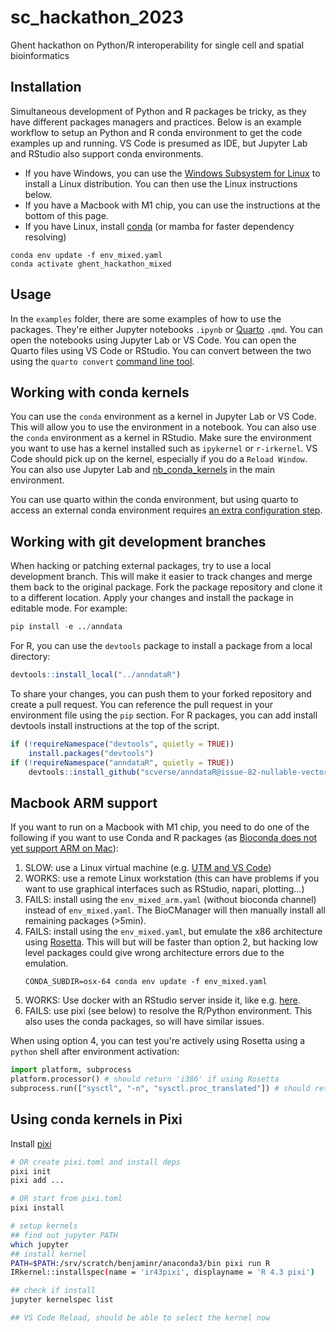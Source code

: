 # sc_hackathon_2023
Ghent hackathon on Python/R interoperability for single cell and spatial bioinformatics

## Installation

Simultaneous development of Python and R packages be tricky, as they have different packages managers and practices. Below is an example workflow to setup an Python and R conda environment to get the code examples up and running. VS Code is presumed as IDE, but Jupyter Lab and RStudio also support conda environments.

- If you have Windows, you can use the [Windows Subsystem for Linux](https://learn.microsoft.com/en-us/windows/wsl/install) to install a Linux distribution. You can then use the Linux instructions below.
- If you have a Macbook with M1 chip, you can use the instructions at the bottom of this page.
- If you have Linux, install [conda](https://conda.io/projects/conda/en/latest/user-guide/install/index.html) (or mamba for faster dependency resolving)
```
conda env update -f env_mixed.yaml
conda activate ghent_hackathon_mixed
```

## Usage

In the `examples` folder, there are some examples of how to use the packages. They're either Jupyter notebooks `.ipynb` or [Quarto](https://quarto.org/) `.qmd`. You can open the notebooks using Jupyter Lab or VS Code. You can open the Quarto files using VS Code or RStudio. You can convert between the two using the `quarto convert` [command line tool](https://quarto.org/docs/tools/vscode-notebook.html).

## Working with conda kernels

You can use the `conda` environment as a kernel in Jupyter Lab or VS Code. This will allow you to use the environment in a notebook. You can also use the `conda` environment as a kernel in RStudio. Make sure the environment you want to use has a kernel installed such as `ipykernel` or `r-irkernel`. VS Code should pick up on the kernel, especially if you do a `Reload Window`. You can also use Jupyter Lab and [nb_conda_kernels](https://github.com/Anaconda-Platform/nb_conda_kernels) in the main environment.

You can use quarto within the conda environment, but using quarto to access an external conda environment requires [an extra configuration step](https://quarto.org/docs/computations/python.html#kernel-selection).

## Working with git development branches

When hacking or patching external packages, try to use a local development branch. This will make it easier to track changes and merge them back to the original package. Fork the package repository and clone it to a different location. Apply your changes and install the package in editable mode. For example:
```python
pip install -e ../anndata
```

For R, you can use the `devtools` package to install a package from a local directory:
```R
devtools::install_local("../anndataR")
``` 

To share your changes, you can push them to your forked repository and create a pull request. You can reference the pull request in your environment file using the `pip` section. For R packages, you can add install devtools install instructions at the top of the script.
```R
if (!requireNamespace("devtools", quietly = TRUE))
    install.packages("devtools")
if (!requireNamespace("anndataR", quietly = TRUE))
    devtools::install_github("scverse/anndataR@issue-82-nullable-vectors-and-boolean-enums")
```

## Macbook ARM support
If you want to run on a Macbook with M1 chip, you need to do one of the following if you want to use Conda and R packages (as [Bioconda does not yet support ARM on Mac](https://github.com/bioconda/bioconda-recipes/issues/23454)):
1. SLOW: use a Linux virtual machine (e.g. [UTM and VS Code](https://medium.com/@lizrice/linux-vms-on-an-m1-based-mac-with-vscode-and-utm-d73e7cb06133))
2. WORKS: use a remote Linux workstation (this can have problems if you want to use graphical interfaces such as RStudio, napari, plotting...)
3. FAILS: install using the `env_mixed_arm.yaml` (without bioconda channel) instead of `env_mixed.yaml`. The BioCManager will then manually install all remaining packages (>5min).
4. FAILS: install using the `env_mixed.yaml`, but emulate the x86 architecture using [Rosetta](https://support.apple.com/en-us/HT211861). This will but will be faster than option 2, but hacking low level packages could give wrong architecture errors due to the emulation.
    ```
    CONDA_SUBDIR=osx-64 conda env update -f env_mixed.yaml
    ```
5. WORKS: Use docker with an RStudio server inside it, like e.g. [here](https://neurogenomics.github.io/MAGMA_Celltyping/articles/docker.html).
6. FAILS: use pixi (see below) to resolve the R/Python environment. This also uses the conda packages, so will have similar issues.

When using option 4, you can test you're actively using Rosetta using a `python` shell after environment activation:
```python
import platform, subprocess
platform.processor() # should return 'i386' if using Rosetta
subprocess.run(["sysctl", "-n", "sysctl.proc_translated"]) # should return 1 if using Rosetta
```


## Using conda kernels in Pixi

Install [pixi](https://prefix.dev)
```bash
# OR create pixi.toml and install deps
pixi init
pixi add ...

# OR start from pixi.toml
pixi install

# setup kernels
## find out jupyter PATH
which jupyter
## install kernel
PATH=$PATH:/srv/scratch/benjaminr/anaconda3/bin pixi run R
IRkernel::installspec(name = 'ir43pixi', displayname = 'R 4.3 pixi')

## check if install
jupyter kernelspec list

## VS Code Reload, should be able to select the kernel now
```